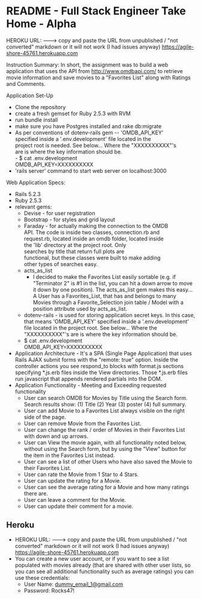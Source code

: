 # README - Full Stack Engineer Take Home - Alpha

HEROKU URL: ---> copy and paste the URL from unpublished / "not converted" markdown or it will not work (I had issues anyway)
https://agile-shore-45761.herokuapp.com

Instruction Summary: In short, the assignment was to build a web application that uses the API from http://www.omdbapi.com/​ to retrieve movie information and save movies to a "Favorites List" along with Ratings and Comments.

Application Set-Up<br/>
- Clone the repository<br/>
- create a fresh gemset for Ruby 2.5.3 with RVM<br/>
- run bundle install<br/>
- make sure you have Postgres installed and rake db:migrate<br/>
- As per conventions of dotenv-rails gem -- 'OMDB_API_KEY' <br/>specified inside a '.env.development' file located in the <br/>project root is needed. See below... Where the "XXXXXXXXXX"'s<br/> are is where the key information should be.<br/>
			- $ cat .env.development <br/>
				OMDB_API_KEY=XXXXXXXXXX<br/>
- 'rails server' command to start web server on localhost:3000<br/>

Web Application Specs:<br/>
- Rails 5.2.3<br/>
- Ruby 2.5.3<br/>
- relevant gems:<br/>
	- Devise - for user registration<br/>
	- Bootstrap - for styles and grid layout<br/>
	- Faraday - for actually making the connection to the OMDB<br/>API. The code is inside two classes, connection.rb and<br/>request.rb, located inside an omdb folder, located inside<br/> the 'lib' directory at the project root. Only<br/> searches by title that return full plots are<br/> functional, but these classes were built to make adding<br/> other types of searches easy.<br/>
	- acts_as_list<br/>
		- I decided to make the Favorites List easily sortable (e.g. if "Terminator 2" is #1 in the list, you can hit a down arrow to move it down by one position). The acts_as_list gem makes this easy... A User has a Favorites_List, that has and belongs to many Movies through a Favorite_Selection join table / Model with a position attribute used by acts_as_list.
	- dotenv-rails - is used for storing application secret keys. In this case, that means 'OMDB_API_KEY' specified inside a '.env.development' file located in the project root. See below... Where the "XXXXXXXXXX"'s are is where the key information should be.<br/>
	- $ cat .env.development<br/>
	  OMDB_API_KEY=XXXXXXXXXX<br/>
- Application Architecture - It's a SPA (Single Page Application) that uses Rails AJAX submit forms with the "remote: true" option. Inside the controller actions you see respond_to blocks with format.js sections specifying *.js.erb files inside the View directories. Those *.js.erb files run javascript that appends rendered partials into the DOM.<br/>
- Application Functionality - Meeting and Exceeding requested functionality<br/>
	- User can search OMDB for Movies by Title using the Search form. Search results show: (1) Title (2) Year (3) poster (4) full summary.<br/>
	- User can add Movie to a Favorites List always visible on the right side of the page.<br/>
	- User can remove Movie from the Favorites List.<br/>
	- User can change the rank / order of Movies in their Favorites List with down and up arrows.<br/>
	- User can View the movie again, with all functionality noted below, without using the Search form, but by using the "View" button for the item in the Favorites List instead. 
	- User can see a list of other Users who have also saved the Movie to their Favorites List.<br/>
	- User can rate the Movie from 1 Star to 4 Stars.
	- User can update the rating for a Movie.<br/>
	- User can see the average rating for a Movie and how many ratings there are.<br/>
	- User can leave a comment for the Movie.<br/>
	- User can update their comment for a movie.<br/>

## Heroku
- HEROKU URL: ---> copy and paste the URL from unpublished / "not converted" markdown or it will not work (I had issues anyway)
https://agile-shore-45761.herokuapp.com <br/>
- You can create a new user account, or if you want to see a list populated with movies already (that are shared with other user lists, so you can see all additional functionality such as average ratings) you can use these credentials:<br/>
	- User Name: dummy_email_1@gmail.com<br/>
	- Password: Rocks47!<br/>
